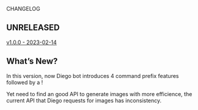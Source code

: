 CHANGELOG

## UNRELEASED

[v1.0.0 - 2023-02-14]()

## What’s New?

In this version, now Diego bot introduces 4 command prefix features
followed by a !

Yet need to find an good API to generate images with more efficience, the
current API that Diego requests for images has inconsistency.

